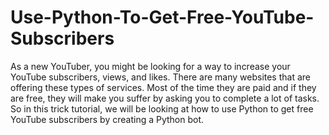 # Use-Python-To-Get-Free-YouTube-Subscribers
As a new YouTuber, you might be looking for a way to increase your YouTube subscribers, views, and likes. There are many websites that are offering these types of services. Most of the time they are paid and if they are free, they will make you suffer by asking you to complete a lot of tasks. So in this trick tutorial, we will be looking at how to use Python to get free YouTube subscribers by creating a Python bot.

